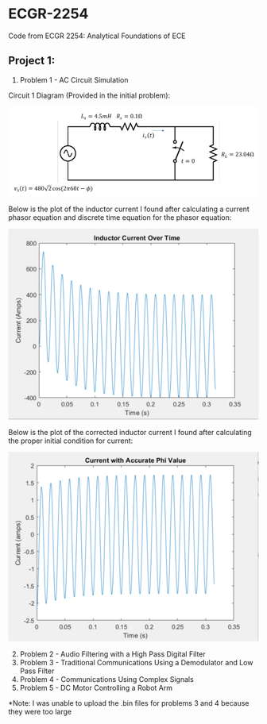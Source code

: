 # ECGR-2254
Code from ECGR 2254: Analytical Foundations of ECE

## Project 1:
1. Problem 1 - AC Circuit Simulation

Circuit 1 Diagram (Provided in the initial problem):
<p align="center">
  <img src="Problem_1_Circuit.PNG">
</p>

Below is the plot of the inductor current I found after calculating a current phasor equation and discrete time equation for the phasor equation:
<p align="center">
  <img src="Problem_1_Graph1.PNG">
</p>

Below is the plot of the corrected inductor current I found after calculating the proper initial condition for current:
<p align="center">
  <img src="Problem_1_Graph2.PNG">
</p>

2. Problem 2 - Audio Filtering with a High Pass Digital Filter
3. Problem 3 - Traditional Communications Using a Demodulator and Low Pass Filter
4. Problem 4 - Communications Using Complex Signals
5. Problem 5 - DC Motor Controlling a Robot Arm

*Note: I was unable to upload the .bin files for problems 3 and 4 because they were too large
